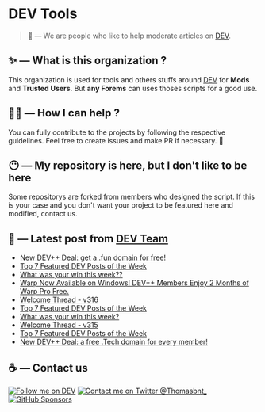 # DEV Tools

> 🔧 — We are people who like to help moderate articles on [DEV](https://dev.to).

## ✨ — What is this organization ?

This organization is used for tools and others stuffs around [DEV](https://dev.to) for **Mods** and **Trusted Users**. But __any Forems__ can uses thoses scripts for a good use.


## 💪🏼 — How I can help ?

You can fully contribute to the projects by following the respective guidelines. Feel free to create issues and make PR if necessary. 🎉

## 😶 — My repository is here, but I don't like to be here

Some repositorys are forked from members who designed the script. If this is your case and you don't want your project to be featured here and modified, contact us.

## 📝 — Latest post from [DEV Team](https://dev.to/devteam)

<!-- BLOG-POST-LIST:START -->
- [New DEV++ Deal: get a .fun domain for free!](https://dev.to/devteam/new-dev-deal-get-a-fun-domain-for-free-47m2)
- [Top 7 Featured DEV Posts of the Week](https://dev.to/devteam/top-7-featured-dev-posts-of-the-week-35o5)
- [What was your win this week??](https://dev.to/devteam/what-was-your-win-this-week-nc7)
- [Warp Now Available on Windows! DEV++ Members Enjoy 2 Months of Warp Pro Free.](https://dev.to/devteam/warp-now-available-on-windows-dev-members-enjoy-2-months-of-warp-pro-free-lf1)
- [Welcome Thread - v316](https://dev.to/devteam/welcome-thread-v316-4ief)
- [Top 7 Featured DEV Posts of the Week](https://dev.to/devteam/top-7-featured-dev-posts-of-the-week-1nc5)
- [What was your win this week?](https://dev.to/devteam/what-was-your-win-this-week-2pib)
- [Welcome Thread - v315](https://dev.to/devteam/welcome-thread-v315-3n9p)
- [Top 7 Featured DEV Posts of the Week](https://dev.to/devteam/top-7-featured-dev-posts-of-the-week-11ep)
- [New DEV++ Deal: a free .Tech domain for every member!](https://dev.to/devteam/new-dev-deal-a-free-tech-domain-for-every-member-ipo)
<!-- BLOG-POST-LIST:END -->


## ☕ — Contact us

[![Follow me on DEV](https://img.shields.io/badge/dev.to-%2308090A.svg?&style=for-the-badge&logo=dev.to&logoColor=white&alt=devto)](https://dev.to/thomasbnt)
[![Contact me on Twitter @Thomasbnt_](https://img.shields.io/badge/Contact%20me%20on%20Twitter-%231DA1F2.svg?&style=for-the-badge&logo=twitter&logoColor=white&alt=twitter)](https://twitter.com/messages/1142357270-1142357270?text=Hello,%20I%20contact%20you%20from%20devtotools%20&recipient_id=1142357270) [![GitHub Sponsors](https://img.shields.io/badge/Sponsor%20me-%23EA54AE.svg?&style=for-the-badge&logo=github-sponsors&logoColor=white)](https://github.com/sponsors/thomasbnt)


